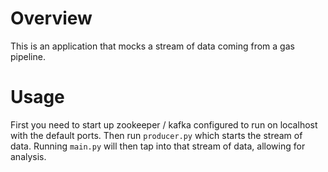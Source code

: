 # Overview

This is an application that mocks a stream of data coming from a gas pipeline. 

# Usage

First you need to start up zookeeper / kafka configured to run on localhost with the default ports. Then run `producer.py` which starts the stream of data. Running `main.py` will then tap into that stream of data, allowing for analysis.
